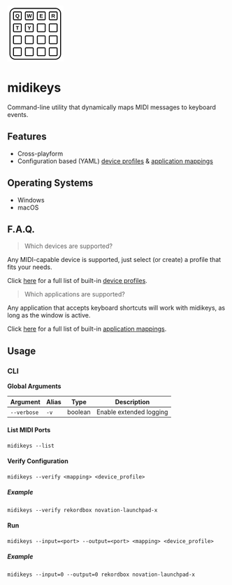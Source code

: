 <picture>
  <source media="(prefers-color-scheme: dark)" srcset="./docs/images/logo-dark.svg">
  <img alt="Logo" width="128" height="128" src="./docs/images/logo-light.svg">
</picture>

# midikeys

Command-line utility that dynamically maps MIDI messages to keyboard events.

## Features

- Cross-playform
- Configuration based (YAML) [device profiles](docs/device-profiles.md) & [application mappings](docs/application-mappings.md)

## Operating Systems

- Windows
- macOS

## F.A.Q.

> Which devices are supported?

Any MIDI-capable device is supported, just select (or create) a profile that fits your needs.

Click [here](docs/supported-devices.md) for a full list of built-in [device profiles](docs/device-profiles.md).

> Which applications are supported?

Any application that accepts keyboard shortcuts will work with midikeys, as long as the window is active.

Click [here](docs/supported-applications.md) for a full list of built-in [application mappings](docs/application-mappings.md).

## Usage

### CLI

**Global Arguments**

| Argument    | Alias | Type    | Description             |
| ----------- | ----- | ------- | ----------------------- |
| `--verbose` | `-v`  | boolean | Enable extended logging |

#### List MIDI Ports

```shell
midikeys --list
```

#### Verify Configuration

```shell
midikeys --verify <mapping> <device_profile>
```

##### Example

```shell
midikeys --verify rekordbox novation-launchpad-x
```

#### Run

```shell
midikeys --input=<port> --output=<port> <mapping> <device_profile>
```

##### Example

```shell
midikeys --input=0 --output=0 rekordbox novation-launchpad-x
```
